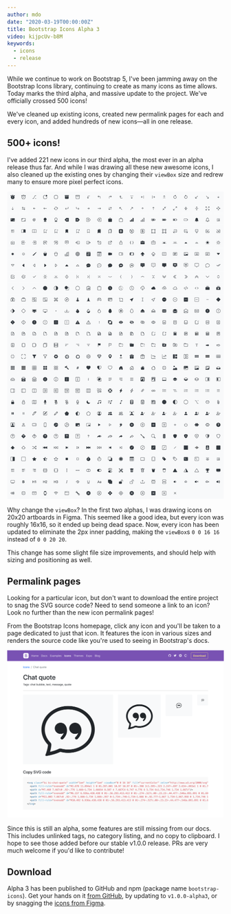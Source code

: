 ```yaml
---
author: mdo
date: "2020-03-19T00:00:00Z"
title: Bootstrap Icons Alpha 3
video: kijpcUv-b8M
keywords:
  - icons
  - release
---
```


While we continue to work on Bootstrap 5, I've been jamming away on the Bootstrap Icons library, continuing to create as many icons as time allows. Today marks the third alpha, and massive update to the project. We've officially crossed 500 icons!

We've cleaned up existing icons, created new permalink pages for each and every icon, and added hundreds of new icons—all in one release.

## 500+ icons!

I've added 221 new icons in our third alpha, the most ever in an alpha release thus far. And while I was drawing all these new awesome icons, I also cleaned up the existing ones by changing their `viewBox` size and redrew many to ensure more pixel perfect icons.

![All Bootstrap Icons](/assets/img/2020/03/bootstrap-icons-alpha3-all.png)

Why change the `viewBox`? In the first two alphas, I was drawing icons on 20x20 artboards in Figma. This seemed like a good idea, but every icon was roughly 16x16, so it ended up being dead space. Now, every icon has been updated to eliminate the 2px inner padding, making the `viewBox`s `0 0 16 16` instead of `0 0 20 20`.

This change has some slight file size improvements, and should help with sizing and positioning as well.

## Permalink pages

Looking for a particular icon, but don't want to download the entire project to snag the SVG source code? Need to send someone a link to an icon? Look no further than the new icon permalink pages!

From the Bootstrap Icons homepage, click any icon and you'll be taken to a page dedicated to just that icon. It features the icon in various sizes and renders the source code like you're used to seeing in Bootstrap's docs.

![Bootstrap Icons permalink](/assets/img/2020/03/bootstrap-icons-alpha3-permalink.png)

Since this is still an alpha, some features are still missing from our docs. This includes unlinked tags, no category listing, and no copy to clipboard. I hope to see those added before our stable v1.0.0 release. PRs are very much welcome if you'd like to contribute!

## Download

Alpha 3 has been published to GitHub and npm (package name `bootstrap-icons`). Get your hands on it [from GitHub](https://github.com/twbs/icons/releases), by updating to `v1.0.0-alpha3`, or by snagging the [icons from Figma](https://www.figma.com/file/NKZWcfR2T3FU0I7fNLqFvI/Bootstrap-Icons-v1.0.0-alpha3).
